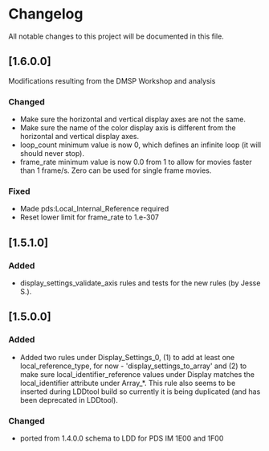 # Changelog
All notable changes to this project will be documented in this file.
## [1.6.0.0]
Modifications resulting from the DMSP Workshop and analysis
### Changed
  - Make sure the horizontal and vertical display axes are not the same.
  - Make sure the name of the color display axis is different from the horizontal and vertical display axes.
  - loop_count minimum value is now 0, which defines an infinite loop (it will should never stop).
  - frame_rate minimum value is now 0.0 from 1 to allow for movies faster than 1 frame/s. Zero can be used for single frame movies. 

### Fixed
  - Made pds:Local_Internal_Reference required
  - Reset lower limit for frame_rate to 1.e-307


## [1.5.1.0]

### Added
- display_settings_validate_axis rules and tests for the new rules (by Jesse S.).
 
## [1.5.0.0]

### Added
- Added two rules under Display_Settings_0, (1) to add at least one 
      local_reference_type, for now - 'display_settings_to_array' and 
      (2) to make sure local_identifier_reference values under Display matches 
      the local_identifier attribute under Array_*. This rule also seems to be inserted during LDDtool build so currently it is being duplicated (and has been deprecated in LDDtool).

### Changed
- ported from 1.4.0.0 schema to LDD for PDS IM 1E00 and 1F00
